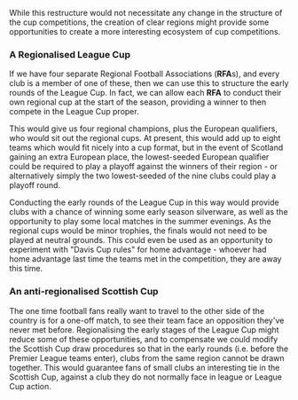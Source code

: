 While this restructure would not necessitate any change in the structure of the
cup competitions, the creation of clear regions might provide some opportunities
to create a more interesting ecosystem of cup competitions.


### A Regionalised League Cup

If we have four separate Regional Football Associations (**RFA**s), and every
club is a member of one of these, then we can use this to structure the early
rounds of the League Cup. In fact, we can allow each **RFA** to conduct their
own regional cup at the start of the season, providing a winner to then compete
in the League Cup proper.

This would give us four regional champions, plus the European qualifiers, who
would sit out the regional cups. At present, this would add up to eight teams
which would fit nicely into a cup format, but in the event of Scotland gaining
an extra European place, the lowest-seeded European qualifier could be required
to play a playoff against the winners of their region - or alternatively simply
the two lowest-seeded of the nine clubs could play a playoff round.

Conducting the early rounds of the League Cup in this way would provide clubs
with a chance of winning some early season silverware, as well as the
opportunity to play some local matches in the summer evenings. As the regional
cups would be minor trophies, the finals would not need to be played at neutral
grounds. This could even be used as an opportunity to experiment with "Davis Cup
rules" for home advantage - whoever had home advantage last time the teams met
in the competition, they are away this time.


### An anti-regionalised Scottish Cup

The one time football fans really want to travel to the other side of the
country is for a one-off match, to see their team face an opposition they've
never met before. Regionalising the early stages of the League Cup might reduce
some of these opportunities, and to compensate we could modify the Scottish Cup
draw procedures so that in the early rounds (i.e. before the Premier League
teams enter), clubs from the same region cannot be drawn together. This would
guarantee fans of small clubs an interesting tie in the Scottish Cup, against a
club they do not normally face in league or League Cup action.
